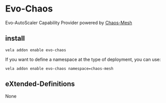 # Evo-Chaos

Evo-AutoScaler Capability Provider powered by [Chaos-Mesh](https://chaos-mesh.org/)

## install

```shell
vela addon enable evo-chaos
```

If you want to define a namespace at the type of deployment, you can use:

```shell
vela addon enable evo-chaos namespace=chaos-mesh
```

## eXtended-Definitions

None